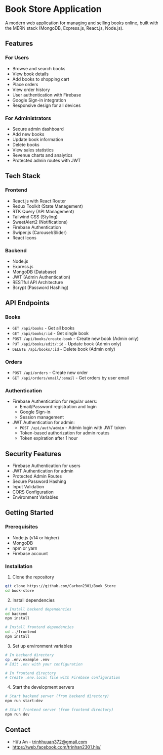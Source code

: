 # Book Store Application

A modern web application for managing and selling books online, built with the MERN stack (MongoDB, Express.js, React.js, Node.js).

## Features

### For Users
- Browse and search books
- View book details
- Add books to shopping cart
- Place orders
- View order history
- User authentication with Firebase
- Google Sign-in integration
- Responsive design for all devices

### For Administrators
- Secure admin dashboard
- Add new books
- Update book information
- Delete books
- View sales statistics
- Revenue charts and analytics
- Protected admin routes with JWT

## Tech Stack

### Frontend
- React.js with React Router
- Redux Toolkit (State Management)
- RTK Query (API Management)
- Tailwind CSS (Styling)
- SweetAlert2 (Notifications)
- Firebase Authentication
- Swiper.js (Carousel/Slider)
- React Icons

### Backend
- Node.js
- Express.js
- MongoDB (Database)
- JWT (Admin Authentication)
- RESTful API Architecture
- Bcrypt (Password Hashing)

## API Endpoints

### Books
- `GET /api/books` - Get all books
- `GET /api/books/:id` - Get single book
- `POST /api/books/create-book` - Create new book (Admin only)
- `PUT /api/books/edit/:id` - Update book (Admin only)
- `DELETE /api/books/:id` - Delete book (Admin only)

### Orders
- `POST /api/orders` - Create new order
- `GET /api/orders/email/:email` - Get orders by user email

### Authentication
- Firebase Authentication for regular users:
  - Email/Password registration and login
  - Google Sign-in
  - Session management
- JWT Authentication for admin:
  - `POST /api/auth/admin` - Admin login with JWT token
  - Token-based authorization for admin routes
  - Token expiration after 1 hour

## Security Features
- Firebase Authentication for users
- JWT Authentication for admin
- Protected Admin Routes
- Secure Password Hashing
- Input Validation
- CORS Configuration
- Environment Variables

## Getting Started

### Prerequisites
- Node.js (v14 or higher)
- MongoDB
- npm or yarn
- Firebase account

### Installation

1. Clone the repository
```bash
git clone https://github.com/Carbon2301/Book_Store
cd book-store
```

2. Install dependencies
```bash
# Install backend dependencies
cd backend
npm install

# Install frontend dependencies
cd ../frontend
npm install
```

3. Set up environment variables
```bash
# In backend directory
cp .env.example .env
# Edit .env with your configuration

# In frontend directory
# Create .env.local file with Firebase configuration
```

4. Start the development servers
```bash
# Start backend server (from backend directory)
npm run start:dev

# Start frontend server (from frontend directory)
npm run dev
```

## Contact
- Hữu An - trinhhuuan372@gmail.com
- https://web.facebook.com/trinhan2301.hls/